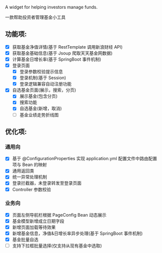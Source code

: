 A widget for helping investors manage funds.

一款帮助投资者管理基金小工具

## 功能项:
- [x] 获取基金净值详情(基于 RestTemplate 调用新浪财经 API)
- [x] 获取基金基础信息(基于 Jsoup 爬取天天基金网数据)
- [x] 计算基金日增长率(基于 SpringBoot 事件机制)
- [x] 登录页面
    - [x] 登录参数校验提示信息
    - [x] 登录机制(基于 Session)
    - [x] 登录逻辑兼容自动注册功能
- [x] 自选基金页面(展示，搜索，分页)
    - [x] 展示基金(包含分页)
    - [x] 搜索功能
    - [x] 自选基金(新增，取消)
    - [ ] 基金业绩走势折线图

## 优化项:
### 通用向
- [x] 基于 @ConfigurationProperties 实现 application.yml 配置文件中路由配置项与 Bean 的映射
- [x] 通用返回类
- [x] 统一异常处理机制
- [x] 登录拦截器，未登录转发至登录页面
- [x] Controller 参数校验

### 业务向
- [x] 页面左侧导航栏根据 PageConfig Bean 动态展示
- [x] 基金模型新增成立日期字段
- [x] 新增页面加载等待效果
- [x] 新增基金信息，净值&日增长率异步处理(基于 SpringBoot 事件机制)
- [x] 基金批量自选
- [ ] 支持下拉框批量选择(仅支持从现有基金中选取)